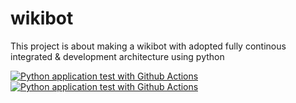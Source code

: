 # wikibot
This project is about making a wikibot with adopted fully continous integrated &amp; development architecture using python

[![Python application test with Github Actions](https://github.com/nathsteve13/wikibot/actions/workflows/main.yml/badge.svg)](https://github.com/nathsteve13/wikibot/actions/workflows/main.yml)
[![Python application test with Github Actions](https://github.com/nathsteve13/wikibot/actions/workflows/main.yml/badge.svg)](https://github.com/nathsteve13/wikibot/actions/workflows/main.yml)
